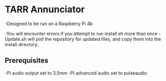 # TARR Annunciator

-Designed to be run on a Raspberry Pi 4b

-You will encounter errors if you attempt to run install.sh more than once
-Update.sh will poll the repository for updated files, and copy them into the install directory.

## Prerequisites 

-Pi audio output set to 3.5mm
-Pi advanced audio set to pulseaudio

